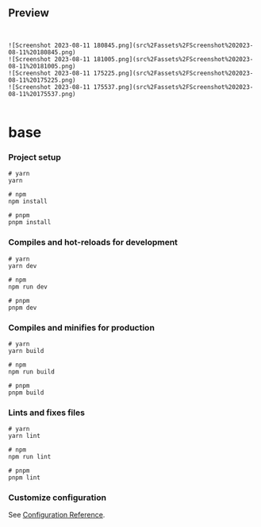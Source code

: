 ## Preview
```


![Screenshot 2023-08-11 180845.png](src%2Fassets%2FScreenshot%202023-08-11%20180845.png)
![Screenshot 2023-08-11 181005.png](src%2Fassets%2FScreenshot%202023-08-11%20181005.png)
![Screenshot 2023-08-11 175225.png](src%2Fassets%2FScreenshot%202023-08-11%20175225.png)
![Screenshot 2023-08-11 175537.png](src%2Fassets%2FScreenshot%202023-08-11%20175537.png)


```

# base

### Project setup

```
# yarn
yarn

# npm
npm install

# pnpm
pnpm install
```

### Compiles and hot-reloads for development

```
# yarn
yarn dev

# npm
npm run dev

# pnpm
pnpm dev
```

### Compiles and minifies for production

```
# yarn
yarn build

# npm
npm run build

# pnpm
pnpm build
```

### Lints and fixes files

```
# yarn
yarn lint

# npm
npm run lint

# pnpm
pnpm lint
```

### Customize configuration

See [Configuration Reference](https://vitejs.dev/config/).
